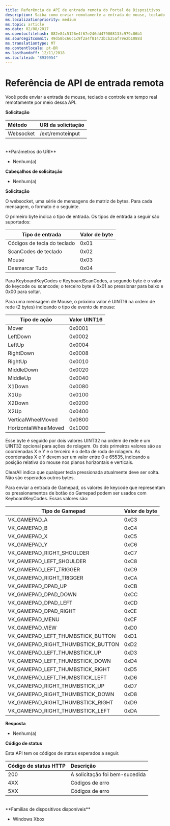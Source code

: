 ```yaml
---
title: Referência de API de entrada remota do Portal de Dispositivos
description: Saiba como enviar remotamente a entrada de mouse, teclado e controle em um Xbox.
ms.localizationpriority: medium
ms.topic: article
ms.date: 02/08/2017
ms.openlocfilehash: 882e84c5126e4f67e246dd479008133c979c06b1
ms.sourcegitcommit: 49d58bc66c1c9f2a4f81473bcb25af79e2b1088d
ms.translationtype: MT
ms.contentlocale: pt-BR
ms.lasthandoff: 12/11/2018
ms.locfileid: "8939954"
---
```

# <a name="remote-input-api-reference"></a>Referência de API de entrada remota   
Você pode enviar a entrada de mouse, teclado e controle em tempo real remotamente por meio dessa API.

**Solicitação**

Método      | URI da solicitação
:------     | :-----
Websocket | /ext/remoteinput
<br />
**Parâmetros do URI**

- Nenhum(a)

**Cabeçalhos de solicitação**

- Nenhum(a)

**Solicitação**

O websocket, uma série de mensagens de matriz de bytes. Para cada mensagem, o formato é o seguinte.

O primeiro byte indica o tipo de entrada. Os tipos de entrada a seguir são suportados:

| Tipo de entrada        | Valor de byte |
|------------|-------------|
Códigos de tecla do teclado | 0x01
ScanCodes de teclado | 0x02
Mouse | 0x03
Desmarcar Tudo | 0x04

Para KeyboardKeyCodes e KeyboardScanCodes, a segundo byte é o valor do keycode ou scancode; o terceiro byte é 0x01 ao pressionar para baixo e 0x00 para soltar.

Para uma mensagem de Mouse, o próximo valor é UINT16 na ordem de rede (2 bytes) indicando o tipo de evento de mouse:

| Tipo de ação        | Valor UINT16 |
|------------|-------------|
Mover | 0x0001
LeftDown | 0x0002
LeftUp | 0x0004
RightDown | 0x0008
RightUp | 0x0010
MiddleDown | 0x0020
MiddleUp | 0x0040
X1Down | 0x0080
X1Up | 0x0100
X2Down | 0x0200
X2Up | 0x0400
VerticalWheelMoved | 0x0800
HorizontalWheelMoved | 0x1000

Esse byte é seguido por dois valores UINT32 na ordem de rede e um UINT32 opcional para ações de rolagem. Os dois primeiros valores são as coordenadas X e Y e o terceiro é o delta de roda de rolagem. As coordenadas X e Y devem ser um valor entre 0 e 65535, indicando a posição relativa do mouse nos planos horizontais e verticais.

ClearAll indica que qualquer tecla pressionada atualmente deve ser solta. Não são esperados outros bytes.

Para enviar a entrada de Gamepad, os valores de keycode que representam os pressionamentos de botão do Gamepad podem ser usados com KeyboardKeyCodes. Essas valores são:

| Tipo de Gamepad        | Valor de byte |
|------------|-------------|
VK_GAMEPAD_A                       |  0xC3
VK_GAMEPAD_B                       |  0xC4
VK_GAMEPAD_X                       |  0xC5
VK_GAMEPAD_Y                       |  0xC6
VK_GAMEPAD_RIGHT_SHOULDER          |  0xC7
VK_GAMEPAD_LEFT_SHOULDER           |  0xC8
VK_GAMEPAD_LEFT_TRIGGER            |  0xC9
VK_GAMEPAD_RIGHT_TRIGGER           |  0xCA
VK_GAMEPAD_DPAD_UP                 |  0xCB
VK_GAMEPAD_DPAD_DOWN               |  0xCC
VK_GAMEPAD_DPAD_LEFT               |  0xCD
VK_GAMEPAD_DPAD_RIGHT              |  0xCE
VK_GAMEPAD_MENU                    |  0xCF
VK_GAMEPAD_VIEW                    |  0xD0
VK_GAMEPAD_LEFT_THUMBSTICK_BUTTON  |  0xD1
VK_GAMEPAD_RIGHT_THUMBSTICK_BUTTON |  0xD2
VK_GAMEPAD_LEFT_THUMBSTICK_UP      |  0xD3
VK_GAMEPAD_LEFT_THUMBSTICK_DOWN    |  0xD4
VK_GAMEPAD_LEFT_THUMBSTICK_RIGHT   |  0xD5
VK_GAMEPAD_LEFT_THUMBSTICK_LEFT    |  0xD6
VK_GAMEPAD_RIGHT_THUMBSTICK_UP     |  0xD7
VK_GAMEPAD_RIGHT_THUMBSTICK_DOWN   |  0xD8
VK_GAMEPAD_RIGHT_THUMBSTICK_RIGHT  |  0xD9
VK_GAMEPAD_RIGHT_THUMBSTICK_LEFT   |  0xDA


**Resposta**   

- Nenhum(a)

**Código de status**

Esta API tem os códigos de status esperados a seguir.

Código de status HTTP      | Descrição
:------     | :-----
200 | A solicitação foi bem-sucedida
4XX | Códigos de erro
5XX | Códigos de erro

<br />
**Famílias de dispositivos disponíveis**

* Windows Xbox